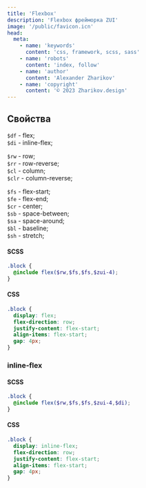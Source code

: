 ```yaml
---
title: 'Flexbox'
description: 'Flexbox фрейморка ZUI'
image: '/public/favicon.icn'
head:
  meta:
    - name: 'keywords'
      content: 'css, framework, scss, sass'
    - name: 'robots'
      content: 'index, follow'
    - name: 'author'
      content: 'Alexander Zharikov'
    - name: 'copyright'
      content: '© 2023 Zharikov.design'
---
```


## Свойства
`$df` - flex;  
`$di` - inline-flex;  

`$rw` - row;  
`$rr` - row-reverse;  
`$cl` - column;  
`$clr` - column-reverse;  

`$fs` - flex-start;  
`$fe` - flex-end;  
`$cr` - center;  
`$sb` - space-between;  
`$sa` - space-around;  
`$bl` - baseline;  
`$sh` - stretch;  

#### SCSS
```scss
.block {
  @include flex($rw,$fs,$fs,$zui-4);
}
```
#### CSS
```css
.block {
  display: flex;
  flex-direction: row;
  justify-content: flex-start;
  align-items: flex-start;
  gap: 4px;
}
```
### inline-flex
#### SCSS
```scss
.block {
  @include flex($rw,$fs,$fs,$zui-4,$di);
}
```
#### CSS
```css
.block {
  display: inline-flex;
  flex-direction: row;
  justify-content: flex-start;
  align-items: flex-start;
  gap: 4px;
}
```